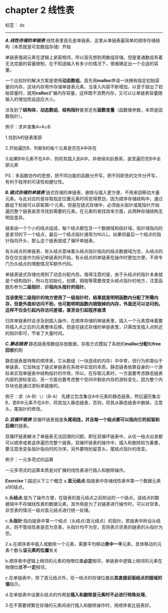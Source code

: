 ﻿# chapter 2 线性表

标签： ds

---
***A.线性存储的单链表***
线性表里首先是单链表，这里从单链表最简单的顺序存储结构（本质就是可变数组存储）开始

单链表强调元素在逻辑上紧密相邻，所以首先想到用数组存储。但是普通数组有着无法克服的容量限制，在不知道输入有多少的情况下，很难确定出一个合适的容量。

一个比较好的解决方案是使用**动态数组**。首先用**malloc**申请一块拥有指定初始容量的内存，这块内存用作存储单链表元素，当录入内容不断增加，以至于超出了初始容量时，就用**calloc**扩展内存容量，这样既不浪费内存，又可以让单链表容量随输入的增加而自适应大小。

涉及到了**结构体**，**动态数组**，**结构指针**甚至还有**函数变量**（函数做参数，本质是函数指针）。

例子：求并查集A=A∪B

1.找到A的链表尾部

2.开始遍历B，判断B的每个元素是否在A中存在

3.如果B中元素不在A中，则将其插入到A中，并继续向前泰索，直至遍历完B中全部元素

PS：多函数协作的思想，把不同功能的函数分开写，把不同职责的文件分开写，有利于程序的可读性和健壮性。

***B.链式存储的单链表***
链式存储的单链表，删除与插入更方便，不用来回移动大量元素。与此对应的是存取指定位置元素时将变得费劲，因为顺序存储结构中，通过数组下标就可以获取第i个元素。但是在链式存储中，必须由头指针或尾指针开始遍历整个链表直至寻找到需要的元素。在元素的查找效率方面，此两种存储结构无明显差异。

链表由一个个小的结点组成，每个结点都包含一个数据域和指针域，指针域指向的是紧邻的下一个结点，最后一个结点指针通常为NULL。如果将最后一个结点的指针指向开头，那么这个链表就成了循环单链表。

有头结点的单链表，有头结点意味着头结点指针指向的结点数据域为空，头结点的存在仅仅是作为标记单链表的开始，有头结点的单链表在操作时更加方便，不用专门为头结点的增删情况写额外代码。

单链表链式存储也用到了动态分配内存。值得注意的是，由于头结点的指针本身就是个结构指针，所以在初始化，创建，销毁等需要改变头结点指针的地方，注意函数形参为**二级指针**，即**指向头指针的指针**。

**当该使用二级指针的地方使用了一级指针时，结果就是明明函数内分配了所需内存，但是外面却访问不到，也可能明明函数内销毁掉的内存，外面还可以访问到。这样不仅会引起内存访问差错，甚至会引起程序崩溃**

归并单链表时会涉及到插入操作，在顺序存储的单链表里，插入一个元素意味着要将插入点之后的元素整体后移。但是在链式存储的单链表里，只需改变插入点附近的指针即可，节省了大量时间。

***C.静态链表***
静态链表用数组存放数据，存取方式模拟了系统的**malloc分配**和**free回收**机制

静态链表是特殊的顺序表，它从数组（一块连续的内存）中孕育，但行为却类似于单链表，它反映出了链式单链表在系统中实现的本质。静态链表依靠自身的一个游标来实现单链表中结构指针的作用，所以，在存取元素时，一方面要考虑静态链表内部的游标变动，另一方面也要考虑整个空间中剩余内存的游标变化，因为整个内存块也是通过游标来链接的。

例子：求（A-B）∪（B-A）
先建立包含集合A中元素的静态链表，然后遍历集合B，若B中元素不在A中，将其加入静态链表，否则，将其从静态链表中删掉，注意头，尾指针的修改。


***D.双循环链表***
双循环链表就是**头尾相连，并且每一个结点都可以指向它的前驱和后继**的链表。

双循环链表解决了单链表无法回溯的问题，即在双循环链表中，从任一结点出发都可以顺序或者逆序遍历完整个链表。双循环链表的操作中，插入和删除较为重要，要注意改变各指针指向时的次序。另外要特别留意头，尾结点指针的改变。

例子：一元多项式的运算

一元多项式的运算本质是对扩展的线性表进行插入和删除操作。

***Exercise***
1.描述以下三个概念
a.**首元结点**:指链表中存储线性表中第一个数据元素a1的结点。

b.**头结点**:是为了操作方便，在链表的首元结点之前附设的一个结点，该结点的数据域中不存储线性表的数据元素，其作用是为了对链表进行操作时，可以对空表，非空表的情况一级对首元结点进行统一处理。

c.**头指针**:指向链表中第一个结点（头结点/首元结点）的指针。若链表中附设头结点，则不管线性表是否为空表，头指针均不为空，否则表示空表的链表的头指针为空。


2.a.在顺序表中插入或删除一个元素，需要平均移动**表中一半**元素，具体移动的元素个数与**该元素的位置**有关

b.顺序表中逻辑上相邻的元素的物理位置**必定**相邻，单链表中逻辑上相邻的元素在物理位置**不一定**相邻。

c.在单链表中，除了首元结点外，任一结点的存储位置由**其直接前驱结点的链域的值**指示。

d.在单链表中设置头结点的作用是**插入和删除首元素时不必进行特殊处理**。

3.在不需要频繁在存储的元素间进行插入和删除操作时，用顺序表比链表好。








